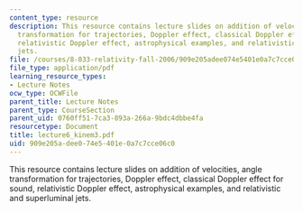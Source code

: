 ```yaml
---
content_type: resource
description: This resource contains lecture slides on addition of velocities, angle
  transformation for trajectories, Doppler effect, classical Doppler effect for sound,
  relativistic Doppler effect, astrophysical examples, and relativistic and superluminal
  jets.
file: /courses/8-033-relativity-fall-2006/909e205adee074e5401e0a7c7cce06c0_lecture6_kinem3.pdf
file_type: application/pdf
learning_resource_types:
- Lecture Notes
ocw_type: OCWFile
parent_title: Lecture Notes
parent_type: CourseSection
parent_uid: 0760ff51-7ca3-893a-266a-9bdc4dbbe4fa
resourcetype: Document
title: lecture6_kinem3.pdf
uid: 909e205a-dee0-74e5-401e-0a7c7cce06c0
---
```

This resource contains lecture slides on addition of velocities, angle transformation for trajectories, Doppler effect, classical Doppler effect for sound, relativistic Doppler effect, astrophysical examples, and relativistic and superluminal jets.


